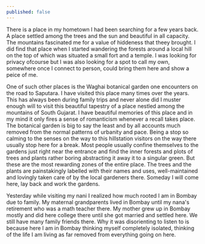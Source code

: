 ```yaml
---
published: false
---
```

There is a place in my hometown I had been searching for a few years back. A place settled among the trees and the sun and beautiful in all capacity. The mountains fascinated me for a value of hiddeness that theey brought. I did find that place when I started wandering the forests around a local hill on the top of which was situated a small fort and a temple. I was looking for privacy ofcourse but I was also looking for a spot to call my own, somewhere once I connect to person, could bring them here and show a peice of me. 

One of such other places is the Waghai botanical garden one encounters on the road to Saputara. I have visited this place many times over the years. This has always been during family trips and never alone did I muster enough will to visit this beautiful tapestry of a place nestled among the mountains of South Gujarat. I have beautiful memories of this place and in my mind it only fires a sense of romanticism whenever a recall takes place. The botanical garden is big to say the least and by all accounts much removed from the normal patterns of urbanity and pace. Being a stop so calming to the senses on the way to this hillstation visitors on the way there usually stop here for a break. Most people usually confine themselves to the gardens just right near the entrance and find the inner forests and plots of trees and plants rather boring abstracting it away it to a singular green. But these are the most rewarding zones of the entire place. The trees and the plants are painstakingly labelled with their names and uses, well-maintained and lovingly taken care of by the local gardeners there. Someday I will come here, lay back and work the gardens.

Yesterday while visiting my nani I realized how much rooted I am in Bombay due to family. My maternal grandparents lived in Bombay until my nana's retirement who was a math teacher there. My mother grew up in Bombay mostly and did here college there until she got married and settled here. We still have many family friends there. Why it was disorienting to listen to is because here I am in Bombay thinking myself completely isolated, thinking of the life I am living as far removed from everything going on here. 